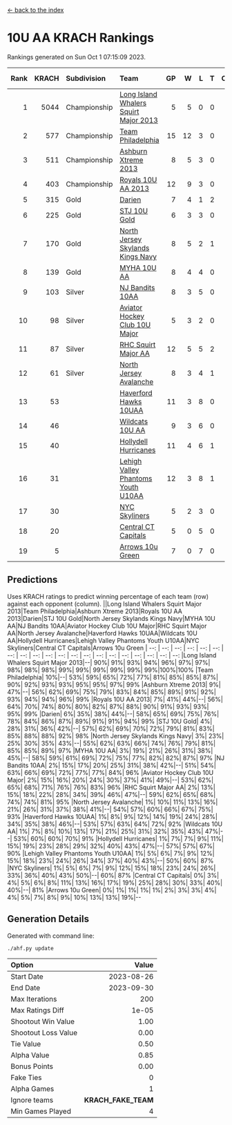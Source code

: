 [<- back to the index](readme.md)
# 10U AA KRACH Rankings
Rankings generated on Sun Oct  1 07:15:09 2023.

Rank|KRACH|Subdivision|Team|GP|W|L|T|OTW|OTL|SoS|Exp Wins|Win Diff
---:|---:|:---|:---|---:|---:|---:|---:|---:|---:|---:|---:|---:
1|5044|Championship|[Long Island Whalers Squirt Major 2013](https://gamesheetstats.com/seasons/3659/teams/140229/schedule)|5|5|0|0|0|0|136|5.8|-0.0
2|577|Championship|[Team Philadelphia](https://gamesheetstats.com/seasons/3659/teams/140238/schedule)|15|12|3|0|0|0|170|12.9|0.0
3|511|Championship|[Ashburn Xtreme 2013](https://gamesheetstats.com/seasons/3659/teams/140230/schedule)|8|5|3|0|0|0|798|5.8|-0.0
4|403|Championship|[Royals 10U AA 2013](https://gamesheetstats.com/seasons/3659/teams/140237/schedule)|12|9|3|0|1|1|183|9.9|0.0
5|315|Gold|[Darien](https://gamesheetstats.com/seasons/3659/teams/140245/schedule)|7|4|1|2|0|0|320|5.9|0.0
6|225|Gold|[STJ 10U Gold](https://gamesheetstats.com/seasons/3659/teams/140234/schedule)|6|3|3|0|1|0|297|3.9|0.0
7|170|Gold|[North Jersey Skylands Kings Navy](https://gamesheetstats.com/seasons/3659/teams/140247/schedule)|8|5|2|1|0|0|130|6.4|0.0
8|139|Gold|[MYHA 10U AA](https://gamesheetstats.com/seasons/3659/teams/140235/schedule)|8|4|4|0|0|0|725|4.9|0.0
9|103|Silver|[NJ Bandits 10AA](https://gamesheetstats.com/seasons/3659/teams/140232/schedule)|8|3|5|0|0|1|734|3.9|0.0
10|98|Silver|[Aviator Hockey Club 10U Major](https://gamesheetstats.com/seasons/3659/teams/140244/schedule)|5|3|2|0|0|0|68|3.9|0.0
11|87|Silver|[RHC Squirt Major AA](https://gamesheetstats.com/seasons/3659/teams/140241/schedule)|12|5|5|2|0|0|158|6.9|0.0
12|61|Silver|[North Jersey Avalanche](https://gamesheetstats.com/seasons/3659/teams/140249/schedule)|8|3|4|1|0|0|170|4.4|0.0
13|53||[Haverford Hawks 10UAA](https://gamesheetstats.com/seasons/3659/teams/140236/schedule)|11|3|8|0|0|0|194|3.9|0.0
14|46||[Wildcats 10U AA](https://gamesheetstats.com/seasons/3659/teams/140250/schedule)|9|3|6|0|0|0|158|3.9|0.0
15|40||[Hollydell Hurricanes](https://gamesheetstats.com/seasons/3659/teams/140240/schedule)|11|4|6|1|0|0|120|5.4|0.0
16|31||[Lehigh Valley Phantoms Youth U10AA](https://gamesheetstats.com/seasons/3659/teams/140239/schedule)|12|3|8|1|0|0|512|4.4|0.0
17|30||[NYC Skyliners](https://gamesheetstats.com/seasons/3659/teams/140252/schedule)|5|2|3|0|0|0|96|2.9|0.0
18|20||[Central CT Capitals](https://gamesheetstats.com/seasons/3659/teams/140231/schedule)|5|0|5|0|0|0|1385|0.9|0.0
19|5||[Arrows 10u Green](https://gamesheetstats.com/seasons/3659/teams/140251/schedule)|7|0|7|0|0|0|99|0.9|0.0

## Predictions
Uses KRACH ratings to predict winning percentage of each team (row) against each opponent (column).
||Long Island Whalers Squirt Major 2013|Team Philadelphia|Ashburn Xtreme 2013|Royals 10U AA 2013|Darien|STJ 10U Gold|North Jersey Skylands Kings Navy|MYHA 10U AA|NJ Bandits 10AA|Aviator Hockey Club 10U Major|RHC Squirt Major AA|North Jersey Avalanche|Haverford Hawks 10UAA|Wildcats 10U AA|Hollydell Hurricanes|Lehigh Valley Phantoms Youth U10AA|NYC Skyliners|Central CT Capitals|Arrows 10u Green
| --: | --: | --: | --: | --: | --: | --: | --: | --: | --: | --: | --: | --: | --: | --: | --: | --: | --: | --: | --: 
|Long Island Whalers Squirt Major 2013|--| 90%| 91%| 93%| 94%| 96%| 97%| 97%| 98%| 98%| 98%| 99%| 99%| 99%| 99%| 99%| 99%|100%|100%
|Team Philadelphia| 10%|--| 53%| 59%| 65%| 72%| 77%| 81%| 85%| 85%| 87%| 90%| 92%| 93%| 93%| 95%| 95%| 97%| 99%
|Ashburn Xtreme 2013|  9%| 47%|--| 56%| 62%| 69%| 75%| 79%| 83%| 84%| 85%| 89%| 91%| 92%| 93%| 94%| 94%| 96%| 99%
|Royals 10U AA 2013|  7%| 41%| 44%|--| 56%| 64%| 70%| 74%| 80%| 80%| 82%| 87%| 88%| 90%| 91%| 93%| 93%| 95%| 99%
|Darien|  6%| 35%| 38%| 44%|--| 58%| 65%| 69%| 75%| 76%| 78%| 84%| 86%| 87%| 89%| 91%| 91%| 94%| 99%
|STJ 10U Gold|  4%| 28%| 31%| 36%| 42%|--| 57%| 62%| 69%| 70%| 72%| 79%| 81%| 83%| 85%| 88%| 88%| 92%| 98%
|North Jersey Skylands Kings Navy|  3%| 23%| 25%| 30%| 35%| 43%|--| 55%| 62%| 63%| 66%| 74%| 76%| 79%| 81%| 85%| 85%| 89%| 97%
|MYHA 10U AA|  3%| 19%| 21%| 26%| 31%| 38%| 45%|--| 58%| 59%| 61%| 69%| 72%| 75%| 77%| 82%| 82%| 87%| 97%
|NJ Bandits 10AA|  2%| 15%| 17%| 20%| 25%| 31%| 38%| 42%|--| 51%| 54%| 63%| 66%| 69%| 72%| 77%| 77%| 84%| 96%
|Aviator Hockey Club 10U Major|  2%| 15%| 16%| 20%| 24%| 30%| 37%| 41%| 49%|--| 53%| 62%| 65%| 68%| 71%| 76%| 76%| 83%| 96%
|RHC Squirt Major AA|  2%| 13%| 15%| 18%| 22%| 28%| 34%| 39%| 46%| 47%|--| 59%| 62%| 65%| 68%| 74%| 74%| 81%| 95%
|North Jersey Avalanche|  1%| 10%| 11%| 13%| 16%| 21%| 26%| 31%| 37%| 38%| 41%|--| 54%| 57%| 60%| 66%| 67%| 75%| 93%
|Haverford Hawks 10UAA|  1%|  8%|  9%| 12%| 14%| 19%| 24%| 28%| 34%| 35%| 38%| 46%|--| 53%| 57%| 63%| 64%| 72%| 92%
|Wildcats 10U AA|  1%|  7%|  8%| 10%| 13%| 17%| 21%| 25%| 31%| 32%| 35%| 43%| 47%|--| 53%| 60%| 60%| 70%| 91%
|Hollydell Hurricanes|  1%|  7%|  7%|  9%| 11%| 15%| 19%| 23%| 28%| 29%| 32%| 40%| 43%| 47%|--| 57%| 57%| 67%| 90%
|Lehigh Valley Phantoms Youth U10AA|  1%|  5%|  6%|  7%|  9%| 12%| 15%| 18%| 23%| 24%| 26%| 34%| 37%| 40%| 43%|--| 50%| 60%| 87%
|NYC Skyliners|  1%|  5%|  6%|  7%|  9%| 12%| 15%| 18%| 23%| 24%| 26%| 33%| 36%| 40%| 43%| 50%|--| 60%| 87%
|Central CT Capitals|  0%|  3%|  4%|  5%|  6%|  8%| 11%| 13%| 16%| 17%| 19%| 25%| 28%| 30%| 33%| 40%| 40%|--| 81%
|Arrows 10u Green|  0%|  1%|  1%|  1%|  1%|  2%|  3%|  3%|  4%|  4%|  5%|  7%|  8%|  9%| 10%| 13%| 13%| 19%|--

## Generation Details

Generated with command line:
```
./ahf.py update
```

| Option | Value |
| :----- | ----: |
| Start Date | 2023-08-26 |
| End Date | 2023-09-30 |
| Max Iterations | 200 |
| Max Ratings Diff | 1e-05 |
| Shootout Win Value | 1.00 |
| Shootout Loss Value | 0.00 |
| Tie Value | 0.50 |
| Alpha Value | 0.85 |
| Bonus Points | 0.00 |
| Fake Ties | 0 |
| Alpha Games | 1 |
| Ignore teams | __KRACH_FAKE_TEAM__ |
| Min Games Played | 4 |

